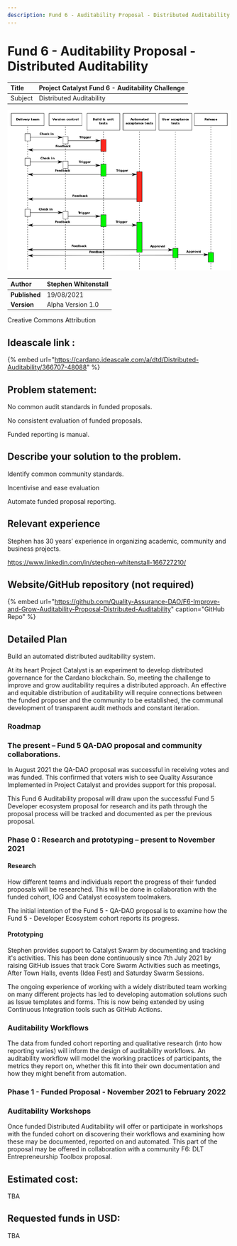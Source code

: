```yaml
---
description: Fund 6 - Auditability Proposal - Distributed Auditability
---
```


# Fund 6 - Auditability Proposal - Distributed Auditability

| Title | Project Catalyst Fund 6 - Auditability Challenge |
| :--- | :--- |
| Subject | Distributed Auditability |

![ Continuous delivery - Wikimedia Commons](../.gitbook/assets/0%20%281%29.png)



| **Author** | Stephen Whitenstall |
| :--- | :--- |
| **Published** | 19/08/2021 |
| **Version** | Alpha Version 1.0 |

Creative Commons Attribution

## **Ideascale link :** 

{% embed url="https://cardano.ideascale.com/a/dtd/Distributed-Auditability/366707-48088" %}

## **Problem statement:**

No common audit standards in funded proposals.

No consistent evaluation of funded proposals.

Funded reporting is manual.

## **Describe your solution to the problem.**

Identify common community standards.

Incentivise and ease evaluation

Automate funded proposal reporting.

## **Relevant experience**

Stephen has 30 years’ experience in organizing academic, community and business projects.

https://www.linkedin.com/in/stephen-whitenstall-166727210/

## **Website/GitHub repository \(not required\)**

{% embed url="https://github.com/Quality-Assurance-DAO/F6-Improve-and-Grow-Auditability-Proposal-Distributed-Auditability" caption="GitHub Repo" %}

## **Detailed Plan**

Build an automated distributed auditability system.

At its heart Project Catalyst is an experiment to develop distributed governance for the Cardano blockchain. So, meeting the challenge to improve and grow auditability requires a distributed approach. An effective and equitable distribution of auditability will require connections between the funded proposer and the community to be established, the communal development of transparent audit methods and constant iteration.

### Roadmap

### The present – Fund 5 QA-DAO proposal and community collaborations.

In August 2021 the QA-DAO proposal was successful in receiving votes and was funded. This confirmed that voters wish to see Quality Assurance Implemented in Project Catalyst and provides support for this proposal.

This Fund 6 Auditability proposal will draw upon the successful Fund 5 Developer ecosystem proposal for research and its path through the proposal process will be tracked and documented as per the previous proposal.

### Phase 0 : Research and prototyping – present to November 2021

#### Research

How different teams and individuals report the progress of their funded proposals will be researched. This will be done in collaboration with the funded cohort, IOG and Catalyst ecosystem toolmakers.

The initial intention of the Fund 5 - QA-DAO proposal is to examine how the Fund 5 - Developer Ecosystem  cohort reports its progress. 

#### Prototyping

Stephen provides support to Catalyst Swarm by documenting and tracking it's activities. This has been done continuously since 7th July 2021 by raising GitHub issues that track Core Swarm Activities such as meetings, After Town Halls, events \(Idea Fest\) and Saturday Swarm Sessions.

The ongoing experience of working with a widely distributed team working on many different projects has led to developing automation solutions such as Issue templates and forms. This is now being extended by using Continuous Integration tools such as GitHub Actions.

### Auditability Workflows

The data from funded cohort reporting and qualitative research \(into how reporting varies\) will inform the design of auditability workflows. An auditability workflow will model the working practices of participants, the metrics they report on, whether this fit into their own documentation and how they might benefit from automation.

### Phase 1 - Funded Proposal - November 2021 to February 2022

### Auditability Workshops

Once funded Distributed Auditability will offer or participate in workshops with the funded cohort on discovering their workflows and examining how these may be documented, reported on and automated. This part of the proposal may be offered in collaboration with a community F6: DLT Entrepreneurship Toolbox proposal.

























## **Estimated cost**:

TBA

##  **Requested funds in USD:**

TBA

